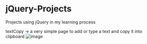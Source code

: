 # jQuery-Projects
Projects using jQuery in my learning process 

textCopy -> a very simple page to add or type a text and copy it into clipboard
![image](https://user-images.githubusercontent.com/77495573/229436161-95bbcb1e-f96a-4abe-b605-cafd88e54c17.png)
